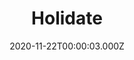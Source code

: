 ---
title: "Holidate"
year: 2020
date: 2020-11-22T00:00:03.000Z
permalink: /almanac/movies/2020-11-22-holidate/index.html
link: https://letterboxd.com/rknightuk/film/holidate/
rating: 3
tmdbid: 615665
---